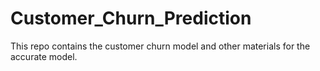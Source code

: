 # Customer_Churn_Prediction
This repo contains the customer churn model and other materials for the accurate model.
